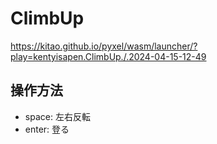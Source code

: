 # ClimbUp

https://kitao.github.io/pyxel/wasm/launcher/?play=kentyisapen.ClimbUp./.2024-04-15-12-49

## 操作方法

- space: 左右反転
- enter: 登る
